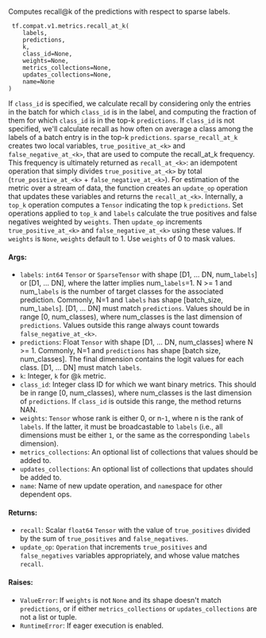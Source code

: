 Computes recall@k of the predictions with respect to sparse labels.

```
 tf.compat.v1.metrics.recall_at_k(
    labels,
    predictions,
    k,
    class_id=None,
    weights=None,
    metrics_collections=None,
    updates_collections=None,
    name=None
)
```
If `class_id` is specified, we calculate recall by considering only the entries in the batch for which `class_id` is in the label, and computing the fraction of them for which `class_id` is in the top-k `predictions`. If `class_id` is not specified, we'll calculate recall as how often on average a class among the labels of a batch entry is in the top-k `predictions`.
`sparse_recall_at_k` creates two local variables, `true_positive_at_<k>` and `false_negative_at_<k>`, that are used to compute the recall_at_k frequency. This frequency is ultimately returned as `recall_at_<k>`: an idempotent operation that simply divides `true_positive_at_<k>` by total (`true_positive_at_<k>` + `false_negative_at_<k>`).
For estimation of the metric over a stream of data, the function creates an `update_op` operation that updates these variables and returns the `recall_at_<k>`. Internally, a `top_k` operation computes a `Tensor` indicating the top `k` `predictions`. Set operations applied to `top_k` and `labels` calculate the true positives and false negatives weighted by `weights`. Then `update_op` increments `true_positive_at_<k>` and `false_negative_at_<k>` using these values.
If `weights` is `None`, `weights` default to 1. Use `weights` of 0 to mask values.
#### Args:
- `labels`: `int64` `Tensor` or `SparseTensor` with shape [D1, ... DN, num_`labels`] or [D1, ... DN], where the latter implies num_`labels`=1. N >= 1 and num_`labels` is the number of target classes for the associated prediction. Commonly, N=1 and `labels` has shape [batch_size, num_`labels`]. [D1, ... DN] must match `predictions`. Values should be in range [0, num_classes), where num_classes is the last dimension of `predictions`. Values outside this range always count towards `false_negative_at_<k>`.
- `predictions`: Float `Tensor` with shape [D1, ... DN, num_classes] where N >= 1. Commonly, N=1 and `predictions` has shape [batch size, num_classes]. The final dimension contains the logit values for each class. [D1, ... DN] must match `labels`.
- `k`: Integer, `k` for @`k` metric.
- `class_id`: Integer class ID for which we want binary metrics. This should be in range [0, num_classes), where num_classes is the last dimension of `predictions`. If `class_id` is outside this range, the method returns NAN.
- `weights`: `Tensor` whose rank is either 0, or n-`1`, where n is the rank of `labels`. If the latter, it must be broadcastable to `labels` (i.e., all dimensions must be either `1`, or the same as the corresponding `labels` dimension).
- `metrics_collections`: An optional list of collections that values should be added to.
- `updates_collections`: An optional list of collections that updates should be added to.
- `name`: Name of new update operation, and `name`space for other dependent ops.
#### Returns:
- `recall`: Scalar `float64` `Tensor` with the value of `true_positives` divided by the sum of `true_positives` and `false_negatives`.
- `update_op`: `Operation` that increments `true_positives` and `false_negatives` variables appropriately, and whose value matches `recall`.
#### Raises:
- `ValueError`: If `weights` is not `None` and its shape doesn't match `predictions`, or if either `metrics_collections` or `updates_collections` are not a list or tuple.
- `RuntimeError`: If eager execution is enabled.
